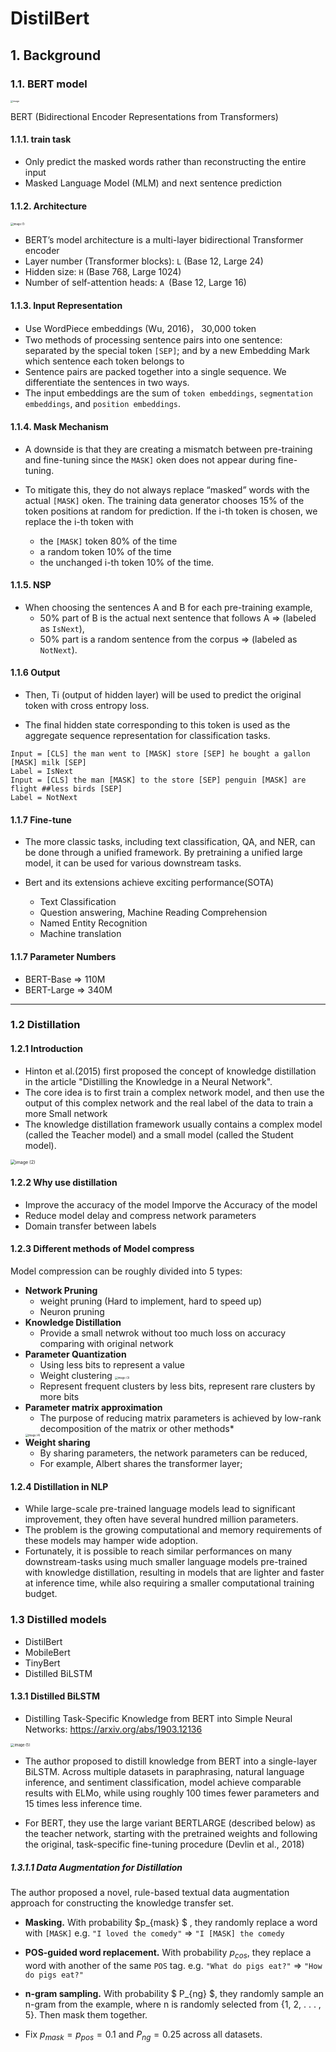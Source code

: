 # DistilBert 

## 1. Background

### 1.1. BERT model

<img src="./plots/image.png" alt="image" style="zoom:25%;" />


BERT (Bidirectional Encoder Representations from Transformers) 

#### 1.1.1. train task

* Only predict the masked words rather than reconstructing the entire input 
* Masked Language Model (MLM)  and next sentence prediction 

#### 1.1.2. Architecture

<img src="./plots/image (1).png" alt="image (1)" style="zoom:30%;" />

* BERT’s model architecture is a multi-layer bidirectional Transformer encoder
* Layer number (Transformer blocks): `L` (Base 12, Large 24)
* Hidden size: `H` (Base 768, Large 1024)
* Number of self-attention heads: `A `(Base 12, Large 16)

#### 1.1.3. Input Representation

* Use WordPiece embeddings  (Wu, 2016)， 30,000 token
* Two methods of processing sentence pairs into one sentence: separated by the special token `[SEP]`; and by a new Embedding Mark which sentence each token belongs to
* Sentence pairs are packed together into a single sequence. We differentiate the sentences in two ways.
* The input embeddings are the sum of `token embeddings`, `segmentation embeddings`, and `position embeddings`.

#### 1.1.4. Mask Mechanism

* A downside is that they are creating a mismatch between pre-training and fine-tuning since the `MASK]` oken does not appear during fine-tuning. 
* To mitigate this, they do not always replace “masked” words with the actual `[MASK]` oken. The training data generator chooses 15% of the token positions at random for prediction. If the i-th token is chosen, we replace the i-th token with 

  * the `[MASK]` token 80% of the time 
  * a random token 10% of the time 
  * the unchanged i-th token 10% of the time. 

#### 1.1.5. NSP
* When choosing the sentences A and B for each pre-training example, 
	* 50% part of  B is the actual next sentence that follows A  => (labeled as `IsNext`), 
	* 50% part is a random sentence from the corpus  => (labeled as `NotNext`). 

#### 1.1.6 Output

* Then, Ti (output of hidden layer) will be used to predict the original token with cross entropy loss.

* The final hidden state corresponding to this token is used as the aggregate sequence representation for classification tasks. 

```
Input = [CLS] the man went to [MASK] store [SEP] he bought a gallon [MASK] milk [SEP]
Label = IsNext
Input = [CLS] the man [MASK] to the store [SEP] penguin [MASK] are flight ##less birds [SEP]
Label = NotNext
```

#### 1.1.7 Fine-tune 

* The more classic tasks, including text classification, QA, and NER, can be done through a unified framework. By pretraining a unified large model, it can be used for various downstream tasks.

* Bert and its extensions achieve exciting performance(SOTA)
	* Text Classification
	* Question answering, Machine Reading Comprehension
	* Named Entity Recognition
	* Machine translation

#### 1.1.7 Parameter Numbers

* BERT-Base => 110M
* BERT-Large => 340M

***

### 1.2 Distillation

#### 1.2.1 Introduction

* Hinton et al.(2015) first proposed the concept of knowledge distillation in the article "Distilling the Knowledge in a Neural Network". 
* The core idea is to first train a complex network model, and then use the output of this complex network and the real label of the data to train a more Small network
* The knowledge distillation framework usually contains a complex model (called the Teacher model) and a small model (called the Student model).

<img src="./plots/image (2).png" alt="image (2)" style="zoom: 50%;" />

#### 1.2.2 Why use distillation
* Improve the accuracy of the model Imporve the Accuracy of the model
* Reduce model delay and compress network parameters
* Domain transfer between labels



#### 1.2.3 Different methods of Model compress

Model compression can be roughly divided into 5 types:

* **Network Pruning** 
	* weight pruning (Hard to implement, hard to speed up)
	* Neuron pruning
* **Knowledge Distillation** 
  * Provide a small netwrok without too much loss on accuracy comparing with original network
* **Parameter Quantization** 
  * Using less bits to represent a value 
  * Weight clustering
  	<img src="./plots/image (3).png" alt="image (3)" style="zoom:30%;" />
  * Represent frequent clusters by less bits, represent rare clusters by more bits	
* **Parameter matrix approximation**
	* The purpose of reducing matrix parameters is achieved by low-rank decomposition of the matrix or other methods* 
    <img src="./plots/image (4).png" alt="image (4)" style="zoom:30%;" />
* **Weight sharing**
	* By sharing parameters, the network parameters can be reduced,
	* For example, Albert shares the transformer layer;

#### 1.2.4 Distillation in NLP 

* While large-scale pre-trained language models lead to significant improvement, they often have several hundred million parameters.
* The problem is the growing computational and memory requirements of these models may hamper wide adoption.
* Fortunately, it is possible to reach similar performances on many downstream-tasks using much smaller language models pre-trained with knowledge distillation, resulting in models that are lighter and faster at inference time, while also requiring a smaller computational training budget.

### 1.3 Distilled models 

* DistilBert
* MobileBert
* TinyBert
* Distilled BiLSTM

#### 1.3.1 Distilled BiLSTM

* Distilling Task-Specific Knowledge from BERT into Simple Neural Networks: https://arxiv.org/abs/1903.12136

<img src="./plots/image (5).png" alt="image (5)" style="zoom:40%;" />

* The author proposed to distill knowledge from BERT into a single-layer BiLSTM. Across multiple datasets in paraphrasing, natural language inference, and sentiment classification, model achieve comparable results with ELMo, while using roughly 100 times fewer parameters and 15 times less inference time.

* For BERT, they use the large variant BERTLARGE (described below) as the teacher network, starting with the pretrained weights and following the original, task-specific fine-tuning procedure (Devlin et al., 2018)

##### 1.3.1.1 Data Augmentation for Distillation

The author proposed a novel, rule-based textual data augmentation approach for constructing the knowledge transfer set.

* **Masking.**
	With probability $p_{mask} $ , they randomly replace a word with `[MASK]`
	e.g. `"I loved the comedy"`  => `"I [MASK] the comedy`

* **POS-guided word replacement.**
  With probability $p_{cos}$, they replace a word with another of the same `POS` tag.
  e.g. `"What do pigs eat?"` => `"How do pigs eat?"`

* **n-gram sampling.**
  With probability $ P_{ng} $, they randomly sample an n-gram from the example, where n is randomly selected from {1, 2, . . . , 5}. Then mask them together.

* Fix  $p_{mask} = p_{pos} = 0.1$ and $P_{ng} = 0.25$ across all datasets.